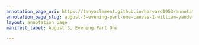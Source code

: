 ```yaml
---
annotation_page_uri: https://tanyaclement.github.io/harvard1953/annotations/august-3-evening-part-one-canvas-1-william-yandell-elliot.json
annotation_page_slug: august-3-evening-part-one-canvas-1-william-yandell-elliot
layout: annotation_page
manifest_label: August 3, Evening Part One

---
```

